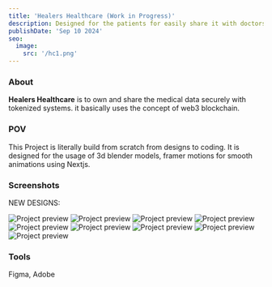 ```yaml
---
title: 'Healers Healthcare (Work in Progress)'
description: Designed for the patients for easily share it with doctors through secure, tokenized systems.
publishDate: 'Sep 10 2024'
seo:
  image:
    src: '/hc1.png'
---
```



### About

**Healers Healthcare** is to own and share the medical data securely with tokenized systems. it basically uses the concept of web3 blockchain. 

### POV

This Project is literally build from scratch from designs to coding. It is designed for the usage of 3d blender models, framer motions for smooth animations using Nextjs.

### Screenshots
NEW DESIGNS: 


![Project preview](/hc1.png)
![Project preview](/hc2.png)
![Project preview](/hc31.png)
![Project preview](/hc4.png)
![Project preview](/hc5.png)
![Project preview](/hc6.png)
![Project preview](/hc7.png)
![Project preview](/hc8.png)
![Project preview](/hc9.png)

### Tools

Figma, Adobe

